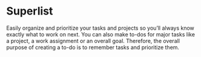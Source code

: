 <h1><bold>Superlist</bold></h1>
Easily organize and prioritize your tasks and projects so you’ll always know exactly what to work on next.
You can also make to-dos for major tasks like a project, a work assignment or an overall goal. Therefore, the overall purpose of creating a to-do is to remember tasks and prioritize them.

